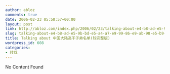 ```yaml
---
author: abloz
comments: true
date: 2006-02-23 05:50:57+00:00
layout: post
link: http://abloz.com/index.php/2006/02/23/talking-about-e4-b8-ad-e5-9b-bd-e5-a4-a7-e9-99-86-e9-ab-98-e5-b9-b2-e5-ad-90-e5-bc-9f-e5-90-8d-e5-8d-95-e8-be-83-e5-ae-8c-e6-95-b4-e7-89-88/
slug: talking-about-e4-b8-ad-e5-9b-bd-e5-a4-a7-e9-99-86-e9-ab-98-e5-b9-b2-e5-ad-90-e5-bc-9f-e5-90-8d-e5-8d-95-e8-be-83-e5-ae-8c-e6-95-b4-e7-89-88
title: Talking about 中国大陆高干子弟名单(较完整版)
wordpress_id: 608
categories:
- 转载
---
```


No Content Found
